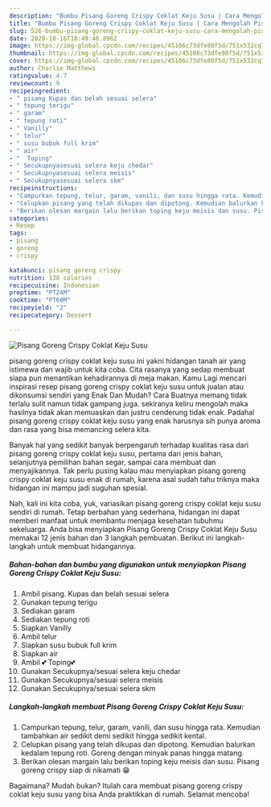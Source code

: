 ```yaml
---
description: "Bumbu Pisang Goreng Crispy Coklat Keju Susu | Cara Mengolah Pisang Goreng Crispy Coklat Keju Susu Yang Bikin Ngiler"
title: "Bumbu Pisang Goreng Crispy Coklat Keju Susu | Cara Mengolah Pisang Goreng Crispy Coklat Keju Susu Yang Bikin Ngiler"
slug: 526-bumbu-pisang-goreng-crispy-coklat-keju-susu-cara-mengolah-pisang-goreng-crispy-coklat-keju-susu-yang-bikin-ngiler
date: 2020-10-16T18:49:46.896Z
image: https://img-global.cpcdn.com/recipes/45106c73dfe80f5d/751x532cq70/pisang-goreng-crispy-coklat-keju-susu-foto-resep-utama.jpg
thumbnail: https://img-global.cpcdn.com/recipes/45106c73dfe80f5d/751x532cq70/pisang-goreng-crispy-coklat-keju-susu-foto-resep-utama.jpg
cover: https://img-global.cpcdn.com/recipes/45106c73dfe80f5d/751x532cq70/pisang-goreng-crispy-coklat-keju-susu-foto-resep-utama.jpg
author: Charlie Matthews
ratingvalue: 4.7
reviewcount: 9
recipeingredient:
- " pisang Kupas dan belah sesuai selera"
- " tepung terigu"
- " garam"
- " tepung roti"
- " Vanilly"
- " telur"
- " susu bubuk full krim"
- " air"
- "  Toping"
- " Secukupnyasesuai selera keju chedar"
- " Secukupnyasesuai selera meisis"
- " Secukupnyasesuai selera skm"
recipeinstructions:
- "Campurkan tepung, telur, garam, vanili, dan susu hingga rata. Kemudian tambahkan air sedikit demi sedikit hingga sedikit kental."
- "Celupkan pisang yang telah dikupas dan dipotong. Kemudian balurkan kedalam tepung roti. Goreng dengan minyak panas hingga matang."
- "Berikan olesan margain lalu berikan toping keju meisis dan susu. Pisang goreng crispy siap di nikamati 😁"
categories:
- Resep
tags:
- pisang
- goreng
- crispy

katakunci: pisang goreng crispy 
nutrition: 138 calories
recipecuisine: Indonesian
preptime: "PT24M"
cooktime: "PT60M"
recipeyield: "2"
recipecategory: Dessert

---
```



![Pisang Goreng Crispy Coklat Keju Susu](https://img-global.cpcdn.com/recipes/45106c73dfe80f5d/751x532cq70/pisang-goreng-crispy-coklat-keju-susu-foto-resep-utama.jpg)


pisang goreng crispy coklat keju susu ini yakni hidangan tanah air yang istimewa dan wajib untuk kita coba. Cita rasanya yang sedap membuat siapa pun menantikan kehadirannya di meja makan.
Kamu Lagi mencari inspirasi resep pisang goreng crispy coklat keju susu untuk jualan atau dikonsumsi sendiri yang Enak Dan Mudah? Cara Buatnya memang tidak terlalu sulit namun tidak gampang juga. sekiranya keliru mengolah maka hasilnya tidak akan memuaskan dan justru cenderung tidak enak. Padahal pisang goreng crispy coklat keju susu yang enak harusnya sih punya aroma dan rasa yang bisa memancing selera kita.

Banyak hal yang sedikit banyak berpengaruh terhadap kualitas rasa dari pisang goreng crispy coklat keju susu, pertama dari jenis bahan, selanjutnya pemilihan bahan segar, sampai cara membuat dan menyajikannya. Tak perlu pusing kalau mau menyiapkan pisang goreng crispy coklat keju susu enak di rumah, karena asal sudah tahu triknya maka hidangan ini mampu jadi suguhan spesial.




Nah, kali ini kita coba, yuk, variasikan pisang goreng crispy coklat keju susu sendiri di rumah. Tetap berbahan yang sederhana, hidangan ini dapat memberi manfaat untuk membantu menjaga kesehatan tubuhmu sekeluarga. Anda bisa menyiapkan Pisang Goreng Crispy Coklat Keju Susu memakai 12 jenis bahan dan 3 langkah pembuatan. Berikut ini langkah-langkah untuk membuat hidangannya.

<!--inarticleads1-->

##### Bahan-bahan dan bumbu yang digunakan untuk menyiapkan Pisang Goreng Crispy Coklat Keju Susu:

1. Ambil  pisang. Kupas dan belah sesuai selera
1. Gunakan  tepung terigu
1. Sediakan  garam
1. Sediakan  tepung roti
1. Siapkan  Vanilly
1. Ambil  telur
1. Siapkan  susu bubuk full krim
1. Siapkan  air
1. Ambil  💕 Toping💕
1. Gunakan  Secukupnya/sesuai selera keju chedar
1. Gunakan  Secukupnya/sesuai selera meisis
1. Gunakan  Secukupnya/sesuai selera skm




<!--inarticleads2-->

##### Langkah-langkah membuat Pisang Goreng Crispy Coklat Keju Susu:

1. Campurkan tepung, telur, garam, vanili, dan susu hingga rata. Kemudian tambahkan air sedikit demi sedikit hingga sedikit kental.
1. Celupkan pisang yang telah dikupas dan dipotong. Kemudian balurkan kedalam tepung roti. Goreng dengan minyak panas hingga matang.
1. Berikan olesan margain lalu berikan toping keju meisis dan susu. Pisang goreng crispy siap di nikamati 😁




Bagaimana? Mudah bukan? Itulah cara membuat pisang goreng crispy coklat keju susu yang bisa Anda praktikkan di rumah. Selamat mencoba!
